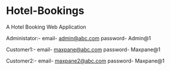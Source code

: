 # Hotel-Bookings

A Hotel Booking Web Application

Administator:- email-   admin@abc.com   password-   Admin@1

Customer1:-     email-  maxpane@abc.com   password- Maxpane@1

Customer2:-     email-  maxpane2@abc.com  password- Maxpane@1

